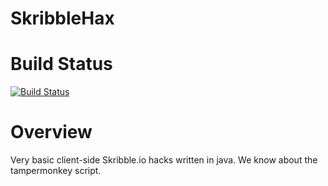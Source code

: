 # SkribbleHax
# Build Status
[![Build Status](https://travis-ci.com/gitcloneguy/ohnochat.svg?branch=master)](https://travis-ci.com/gitcloneguy/ohnochat)

# Overview
Very basic client-side Skribble.io hacks written in java. We know about the tampermonkey script.

